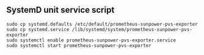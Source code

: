 SystemD unit service script
---------------------------

```shell
sudo cp systemd.defaults /etc/default/prometheus-sunpower-pvs-exporter
sudo cp systemd.service /lib/systemd/system/prometheus-sunpower-pvs-exporter
sudo systemctl enable prometheus-sunpower-pvs-exporter.service
sudo systemctl start prometheus-sunpower-pvs-exporter
```
